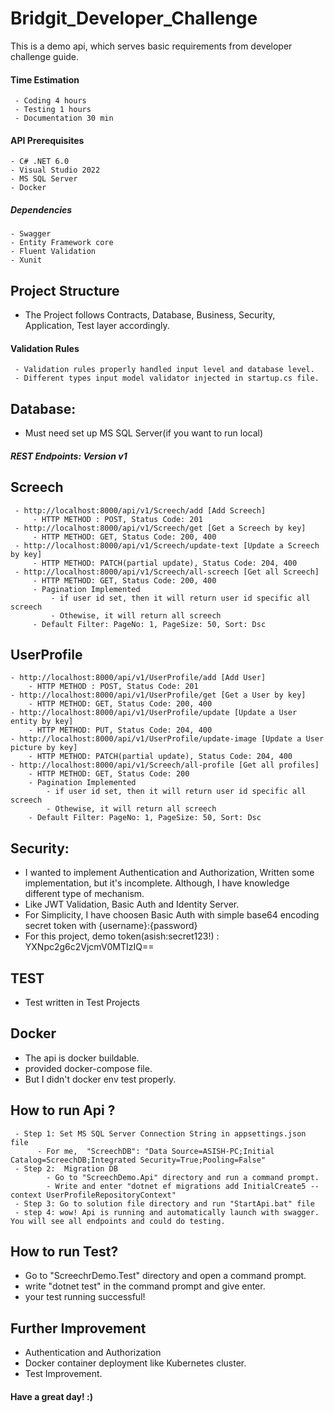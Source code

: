 # Bridgit_Developer_Challenge
This is a demo api, which serves basic requirements from developer challenge guide.

#### Time Estimation
     - Coding 4 hours
     - Testing 1 hours
     - Documentation 30 min

#### API Prerequisites
    - C# .NET 6.0
    - Visual Studio 2022
    - MS SQL Server
    - Docker

##### Dependencies
    - Swagger
    - Entity Framework core
    - Fluent Validation
    - Xunit
## Project Structure
   - The Project follows Contracts, Database, Business, Security, Application, Test layer accordingly.

#### Validation Rules
     - Validation rules properly handled input level and database level.
     - Different types input model validator injected in startup.cs file.

## Database:
   - Must need set up MS SQL Server(if you want to run local)

##### REST Endpoints: Version v1
  ## Screech
     - http://localhost:8000/api/v1/Screech/add [Add Screech] 
         - HTTP METHOD : POST, Status Code: 201
     - http://localhost:8000/api/v1/Screech/get [Get a Screech by key]
         - HTTP METHOD: GET, Status Code: 200, 400  
     - http://localhost:8000/api/v1/Screech/update-text [Update a Screech by key]
         - HTTP METHOD: PATCH(partial update), Status Code: 204, 400
     - http://localhost:8000/api/v1/Screech/all-screech [Get all Screech]
         - HTTP METHOD: GET, Status Code: 200, 400
         - Pagination Implemented
             - if user id set, then it will return user id specific all screech
             - Othewise, it will return all screech
         - Default Filter: PageNo: 1, PageSize: 50, Sort: Dsc

 ## UserProfile
    - http://localhost:8000/api/v1/UserProfile/add [Add User]
        - HTTP METHOD : POST, Status Code: 201
    - http://localhost:8000/api/v1/UserProfile/get [Get a User by key]
        - HTTP METHOD: GET, Status Code: 200, 400
    - http://localhost:8000/api/v1/UserProfile/update [Update a User entity by key]
        - HTTP METHOD: PUT, Status Code: 204, 400
    - http://localhost:8000/api/v1/UserProfile/update-image [Update a User picture by key]
        - HTTP METHOD: PATCH(partial update), Status Code: 204, 400
    - http://localhost:8000/api/v1/Screech/all-profile [Get all profiles]
        - HTTP METHOD: GET, Status Code: 200
        - Pagination Implemented
            - if user id set, then it will return user id specific all screech
            - Othewise, it will return all screech
        - Default Filter: PageNo: 1, PageSize: 50, Sort: Dsc

## Security:
   - I wanted to implement Authentication and Authorization, Written some implementation, but it's incomplete. Although, I have knowledge different type of mechanism.
   - Like JWT Validation, Basic Auth and Identity Server.
   - For Simplicity, I have choosen Basic Auth with simple base64 encoding secret token with {username}:{password}
   - For this project, demo token(asish:secret123!) : YXNpc2g6c2VjcmV0MTIzIQ==

## TEST
   - Test written in Test Projects

## Docker
   - The api is docker buildable.
   - provided docker-compose file.
   - But I didn't docker env test properly.

## How to run Api ?
     - Step 1: Set MS SQL Server Connection String in appsettings.json file
          - For me,  "ScreechDB": "Data Source=ASISH-PC;Initial Catalog=ScreechDB;Integrated Security=True;Pooling=False"
     - Step 2:  Migration DB
            - Go to "ScreechDemo.Api" directory and run a command prompt.
            - Write and enter "dotnet ef migrations add InitialCreate5 --context UserProfileRepositoryContext" 
     - Step 3: Go to solution file directory and run "StartApi.bat" file
     - step 4: wow! Api is running and automatically launch with swagger. You will see all endpoints and could do testing.

## How to run Test?
   - Go to  "ScreechrDemo.Test" directory and open a command prompt.
   - write "dotnet test" in the command prompt and give enter.
   - your test running successful!

## Further Improvement
   - Authentication and Authorization
   - Docker container deployment like Kubernetes cluster.
   - Test Improvement.

#### Have a great day! :)
  
   
